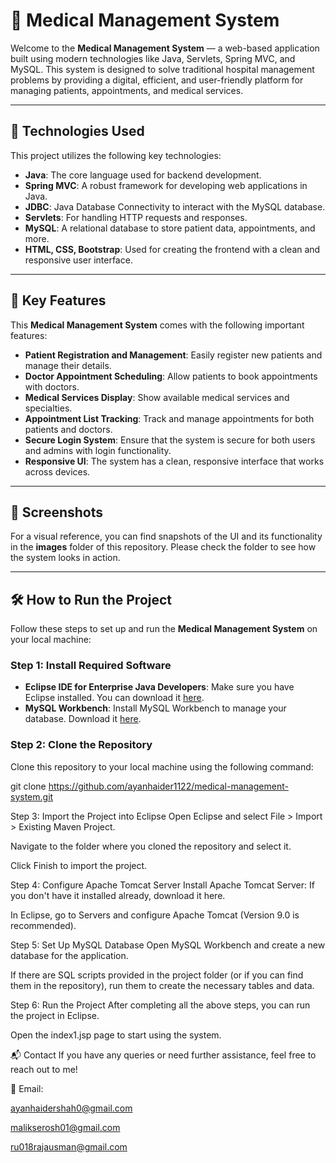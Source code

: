 # 🏥 Medical Management System

Welcome to the **Medical Management System** — a web-based application built using modern technologies like Java, Servlets, Spring MVC, and MySQL. This system is designed to solve traditional hospital management problems by providing a digital, efficient, and user-friendly platform for managing patients, appointments, and medical services.

---

## 🚀 Technologies Used

This project utilizes the following key technologies:

- **Java**: The core language used for backend development.
- **Spring MVC**: A robust framework for developing web applications in Java.
- **JDBC**: Java Database Connectivity to interact with the MySQL database.
- **Servlets**: For handling HTTP requests and responses.
- **MySQL**: A relational database to store patient data, appointments, and more.
- **HTML, CSS, Bootstrap**: Used for creating the frontend with a clean and responsive user interface.

---

## 🎯 Key Features

This **Medical Management System** comes with the following important features:

- **Patient Registration and Management**: Easily register new patients and manage their details.
- **Doctor Appointment Scheduling**: Allow patients to book appointments with doctors.
- **Medical Services Display**: Show available medical services and specialties.
- **Appointment List Tracking**: Track and manage appointments for both patients and doctors.
- **Secure Login System**: Ensure that the system is secure for both users and admins with login functionality.
- **Responsive UI**: The system has a clean, responsive interface that works across devices.

---

## 📸 Screenshots

For a visual reference, you can find snapshots of the UI and its functionality in the **images** folder of this repository. Please check the folder to see how the system looks in action.

---
## 🛠️ How to Run the Project

Follow these steps to set up and run the **Medical Management System** on your local machine:

### Step 1: Install Required Software
- **Eclipse IDE for Enterprise Java Developers**: Make sure you have Eclipse installed. You can download it [here](https://www.eclipse.org/downloads/).
- **MySQL Workbench**: Install MySQL Workbench to manage your database. Download it [here](https://dev.mysql.com/downloads/).

### Step 2: Clone the Repository
Clone this repository to your local machine using the following command:
 
git clone https://github.com/ayanhaider1122/medical-management-system.git

Step 3: Import the Project into Eclipse
Open Eclipse and select File > Import > Existing Maven Project.

Navigate to the folder where you cloned the repository and select it.

Click Finish to import the project.

Step 4: Configure Apache Tomcat Server
Install Apache Tomcat Server: If you don't have it installed already, download it here.

In Eclipse, go to Servers and configure Apache Tomcat (Version 9.0 is recommended).

Step 5: Set Up MySQL Database
Open MySQL Workbench and create a new database for the application.

If there are SQL scripts provided in the project folder (or if you can find them in the repository), run them to create the necessary tables and data.

Step 6: Run the Project
After completing all the above steps, you can run the project in Eclipse.

Open the index1.jsp page to start using the system.

📬 Contact
If you have any queries or need further assistance, feel free to reach out to me!

📧 Email:

ayanhaidershah0@gmail.com

malikserosh01@gmail.com

ru018rajausman@gmail.com

